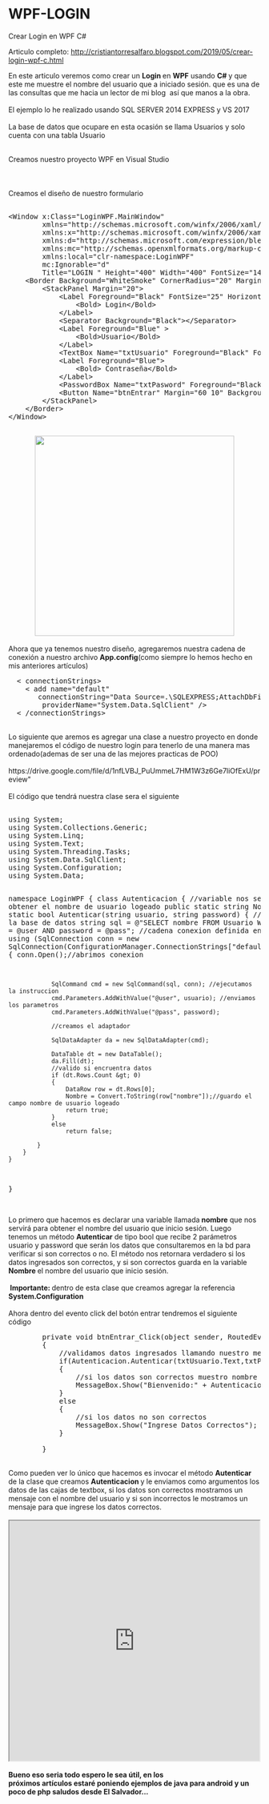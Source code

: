 # WPF-LOGIN
Crear Login en WPF C#

Articulo completo: http://cristiantorresalfaro.blogspot.com/2019/05/crear-login-wpf-c.html


En este articulo veremos como crear un <b>Login </b>en <b>WPF</b> usando <b>C# </b>y que este me muestre el nombre del usuario que a iniciado sesión. que es una de las consultas que me hacia un lector de mi blog&nbsp; así que manos a la obra.<br />
<br />
El ejemplo lo he realizado usando SQL SERVER 2014 EXPRESS y VS 2017<br />
<br />
La base de datos que ocupare en esta ocasión se llama Usuarios y solo cuenta con una tabla Usuario<br />

<br />
Creamos nuestro  proyecto WPF en Visual Studio

<div class="separator" style="clear: both; text-align: center;">
</div>
<br />
<br />
<br />
Creamos el diseño de nuestro formulario
<br />
<pre class="brush: xml">    
&lt;Window x:Class="LoginWPF.MainWindow"
        xmlns="http://schemas.microsoft.com/winfx/2006/xaml/presentation"
        xmlns:x="http://schemas.microsoft.com/winfx/2006/xaml"
        xmlns:d="http://schemas.microsoft.com/expression/blend/2008"
        xmlns:mc="http://schemas.openxmlformats.org/markup-compatibility/2006"
        xmlns:local="clr-namespace:LoginWPF"
        mc:Ignorable="d"
        Title="LOGIN " Height="400" Width="400" FontSize="14" Background="Black" WindowStartupLocation="CenterScreen"&gt;
    &lt;Border Background="WhiteSmoke" CornerRadius="20" Margin="20"&gt;
        &lt;StackPanel Margin="20"&gt;
            &lt;Label Foreground="Black" FontSize="25" HorizontalAlignment="Center" &gt;
                &lt;Bold&gt; Login&lt;/Bold&gt;
            &lt;/Label&gt;
            &lt;Separator Background="Black"&gt;&lt;/Separator&gt;
            &lt;Label Foreground="Blue" &gt;
                &lt;Bold&gt;Usuario&lt;/Bold&gt;
            &lt;/Label&gt;
            &lt;TextBox Name="txtUsuario" Foreground="Black" FontSize="18"&gt;&lt;/TextBox&gt;
            &lt;Label Foreground="Blue"&gt;
                &lt;Bold&gt; Contraseña&lt;/Bold&gt;
            &lt;/Label&gt;
            &lt;PasswordBox Name="txtPasword" Foreground="Black" FontSize="18"&gt;&lt;/PasswordBox&gt;
            &lt;Button Name="btnEntrar" Margin="60 10" Background="#545d6a" Foreground="Black" Height="50" Click="btnEntrar_Click"&gt; Entrar&lt;/Button&gt;
        &lt;/StackPanel&gt;
    &lt;/Border&gt;
&lt;/Window&gt;

</pre>
<div class="separator" style="clear: both; text-align: center;">
<a href="https://drive.google.com/uc?id=1SKgYYreqJ2iJNvIObASTp3qQ-d2tXbIn" imageanchor="1" style="margin-left: 1em; margin-right: 1em;"><img border="0" data-original-height="410" data-original-width="409" height="400" src="https://drive.google.com/uc?id=1SKgYYreqJ2iJNvIObASTp3qQ-d2tXbIn" width="398" /></a></div>
<br />
Ahora que ya tenemos nuestro diseño, agregaremos nuestra cadena de conexión a nuestro archivo <b>App.config</b>(como siempre lo hemos hecho en mis anteriores artículos)
<br />
<pre class="brush: xml">  &lt; connectionStrings&gt; 
    &lt; add name="default"
       connectionString="Data Source=.\SQLEXPRESS;AttachDbFilename=|DataDirectory|\Usuarios.mdf;Integrated Security=True;User Instance=True"
        providerName="System.Data.SqlClient" /&gt;
  &lt; /connectionStrings&gt;   
</pre>
<br />
Lo siguiente que aremos es agregar una clase a nuestro proyecto en donde manejaremos el código de nuestro login para tenerlo de una manera mas ordenado(ademas de ser una de las mejores practicas de POO)
<br />
<center>
</center>
<br />
https://drive.google.com/file/d/1nfLVBJ_PuUmmeL7HM1W3z6Ge7liOfExU/preview" 

<br />
<br />
El código que tendrá nuestra clase sera el siguiente
<br />
<pre class="brush: csharp"> 
using System;
using System.Collections.Generic;
using System.Linq;
using System.Text;
using System.Threading.Tasks;
using System.Data.SqlClient;
using System.Configuration;
using System.Data;

namespace LoginWPF
{
    class Autenticacion
    {
       //variable nos sevira para obtener el nombre de usuario logeado
        public static string Nombre;
        public static bool Autenticar(string usuario, string password)
        {
            //consulta a la base de datos
            string sql = @"SELECT nombre
                          FROM Usuario
                          WHERE usuario = @user AND password = @pass";
            //cadena conexion  definida en AppConfig
            using (SqlConnection conn = new SqlConnection(ConfigurationManager.ConnectionStrings["default"].ToString()))
            {
                conn.Open();//abrimos conexion

                SqlCommand cmd = new SqlCommand(sql, conn); //ejecutamos la instruccion
                cmd.Parameters.AddWithValue("@user", usuario); //enviamos los parametros
                cmd.Parameters.AddWithValue("@pass", password);

                //creamos el adaptador

                SqlDataAdapter da = new SqlDataAdapter(cmd);

                DataTable dt = new DataTable();
                da.Fill(dt);
                //valido si encruentra datos
                if (dt.Rows.Count &gt; 0)
                {
                    DataRow row = dt.Rows[0];
                    Nombre = Convert.ToString(row["nombre"]);//guardo el campo nombre de usuario logeado
                    return true;
                }
                else
                    return false;
 
            }
        }
    }
}
</pre>
<br />
Lo primero que hacemos es declarar una variable llamada<b> nombre</b> que nos servirá para obtener el nombre del usuario que inicio sesión.
Luego tenemos un método <b>Autenticar</b> de tipo bool que recibe 2 parámetros usuario y password que serán los datos que consultaremos en la bd para verificar si son correctos o no.
El método nos retornara verdadero si los datos ingresados son correctos, y si son correctos guarda en la variable <b>Nombre </b>el nombre del usuario que inicio sesión.<br />
<br />
<b>&nbsp;Importante:&nbsp;</b>dentro de esta clase que creamos agregar la referencia <b>System.Configuration
</b><br />
<br />
Ahora dentro del evento click del botón entrar tendremos el siguiente código
<br />
<pre class="brush: csharp">        private void btnEntrar_Click(object sender, RoutedEventArgs e)
        {
            //validamos datos ingresados llamando nuestro metodo Autenticar de la clase Autenticacion
            if(Autenticacion.Autenticar(txtUsuario.Text,txtPasword.Password))
            {
                //si los datos son correctos muestro nombre de usuario
                MessageBox.Show("Bienvenido:" + Autenticacion.Nombre);
            }
            else
            {
                //si los datos no son correctos
                MessageBox.Show("Ingrese Datos Correctos");
            }

        } 
</pre>
<br />
Como pueden ver lo único que hacemos es invocar el método <b>Autenticar</b> de la clase que creamos <b>Autenticacion </b>y le enviamos como argumentos los datos de las cajas de textbox, si los datos son correctos mostramos un mensaje con el nombre del usuario y si son incorrectos le mostramos un mensaje para que ingrese los datos correctos.
<br />
<center>
</center>
<br />
<iframe height="480" src="https://drive.google.com/file/d/1IjpykGVQ3SQKItdsF54K94PxP6niVT5A/preview" width="500"></iframe>


<br />
<br />
<b>Bueno eso seria todo espero le sea útil, en los próximos&nbsp;artículos&nbsp;estaré&nbsp;poniendo ejemplos de java para android y un poco de php saludos desde El Salvador...</b><br />
